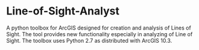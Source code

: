 # Line-of-Sight-Analyst
A python toolbox for ArcGIS designed for creation and analysis of Lines of Sight. The tool provides new functionality especially in analyzing of Line of Sight. The toolbox uses Python 2.7 as distributed with ArcGIS 10.3.
